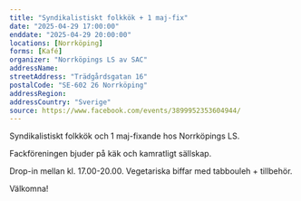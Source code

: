 ```yaml
---
title: "Syndikalistiskt folkkök + 1 maj-fix"
date: "2025-04-29 17:00:00"
enddate: "2025-04-29 20:00:00"
locations: [Norrköping]
forms: [Kafé]
organizer: "Norrköpings LS av SAC"
addressName: 
streetAddress: "Trädgårdsgatan 16"
postalCode: "SE-602 26 Norrköping"
addressRegion:
addressCountry: "Sverige"
source: https://www.facebook.com/events/3899952353604944/
---
```

Syndikalistiskt folkkök och 1 maj-fixande hos Norrköpings LS. 

Fackföreningen bjuder på käk och kamratligt sällskap.

Drop-in mellan kl. 17.00-20.00. Vegetariska biffar med tabbouleh + tillbehör.

Välkomna!
